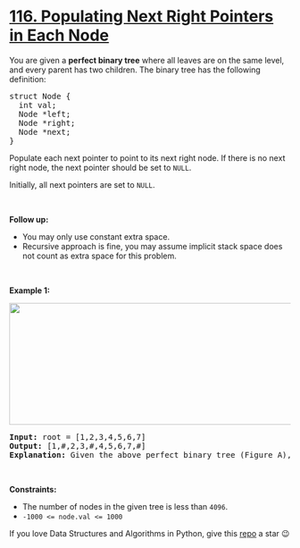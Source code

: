 # [116. Populating Next Right Pointers in Each Node][title]

<p>You are given a <strong>perfect binary tree</strong> where all leaves are on the same level, and every parent has two children. The binary tree has the following definition:</p>
<pre>struct Node {
  int val;
  Node *left;
  Node *right;
  Node *next;
}
</pre>
<p>Populate each next pointer to point to its next right node. If there is no next right node, the next pointer should be set to <code>NULL</code>.</p>
<p>Initially, all next pointers are set to <code>NULL</code>.</p>
<p> </p>
<p><strong>Follow up:</strong></p>
<ul>
<li>You may only use constant extra space.</li>
<li>Recursive approach is fine, you may assume implicit stack space does not count as extra space for this problem.</li>
</ul>
<p> </p>
<p><strong>Example 1:</strong></p>
<p><img alt="" src="https://assets.leetcode.com/uploads/2019/02/14/116_sample.png" style="width: 640px; height: 218px;"/></p>
<pre><strong>Input:</strong> root = [1,2,3,4,5,6,7]
<strong>Output:</strong> [1,#,2,3,#,4,5,6,7,#]
<strong>Explanation: </strong>Given the above perfect binary tree (Figure A), your function should populate each next pointer to point to its next right node, just like in Figure B. The serialized output is in level order as connected by the next pointers, with '#' signifying the end of each level.
</pre>
<p> </p>
<p><strong>Constraints:</strong></p>
<ul>
<li>The number of nodes in the given tree is less than <code>4096</code>.</li>
<li><code>-1000 &lt;= node.val &lt;= 1000</code></li>
</ul>

If you love Data Structures and Algorithms in Python, give this [repo][me] a star :wink:

[title]: https://leetcode.com/problems/populating-next-right-pointers-in-each-node
[me]: https://github.com/bumblebee211196/awesome-python-leetcode
